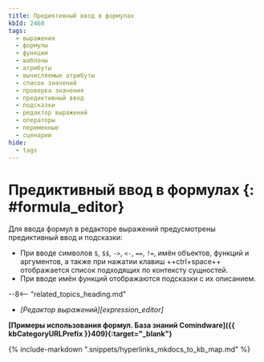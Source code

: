 ```yaml
---
title: Предиктивный ввод в формулах
kbId: 2468
tags:
  - выражения
  - формулы
  - функции
  - шаблоны
  - атрибуты
  - вычисляемые атрибуты
  - список значений
  - проверка значения
  - предиктивный ввод
  - подсказки
  - редактор выражений
  - операторы
  - переменные
  - сценарии
hide:
  - tags
---
```


# Предиктивный ввод в формулах {: #formula_editor}

Для ввода формул в редакторе выражений предусмотрены предиктивный ввод и подсказки:

* При вводе символов `$`, `$$`, `->`, `<-`, `==`, `!=`, имён объектов, функций и аргументов, а также при нажатии клавиш ++ctrl+space++ отображается список подходящих по контексту сущностей.
* При вводе имён функций отображаются подсказки с их описанием.

<div class="relatedTopics">

--8<-- "related_topics_heading.md"

- *[Редактор выражений][expression_editor]*

</div>

**[Примеры использования формул. База знаний Comindware]({{ kbCategoryURLPrefix }}409){:target="_blank"}**

{% include-markdown ".snippets/hyperlinks_mkdocs_to_kb_map.md" %}
